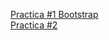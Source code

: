 
<a href="https://github.io/Roberto01/16abril.html">Practica #1 Bootstrap </a><br>
<a href="https://github.io/Roberto01/ElRobe16/PRACTICA%202.html"> Practica #2 </a><br>
